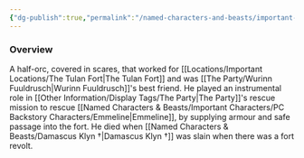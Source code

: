 ```yaml
---
{"dg-publish":true,"permalink":"/named-characters-and-beasts/important-characters/pc-backstory-characters/olgrik/","tags":["NPC","Important"],"updated":"2025-03-01T21:16:11.638+00:00"}
---
```



### Overview
A half-orc, covered in scares, that worked for [[Locations/Important Locations/The Tulan Fort\|The Tulan Fort]] and was [[The Party/Wurinn Fuuldrusch\|Wurinn Fuuldrusch]]'s best friend. He played an instrumental role in [[Other Information/Display Tags/The Party\|The Party]]'s rescue mission to rescue [[Named Characters & Beasts/Important Characters/PC Backstory Characters/Emmeline\|Emmeline]], by supplying armour and safe passage into the fort. He died when [[Named Characters & Beasts/Damascus Klyn †\|Damascus Klyn †]] was slain when there was a fort revolt. 